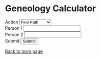 <html>
<head>
    <h1>Geneology Calculator</h1>
    <!--
    <script type="module" src="main.js"></script>
    <script type="module" src="geneology.js"></script>
    <script type="module" src="data.js"></script>
    -->
</head>
<body>
    <form>
        <div>
            <label>Action</label>
            <select name="action" id="action">
                <option id="find-path" value="find-path">Find Path</option>
                <option id="find-distance" value="find-distance">Find Distance</option>
            </select>
        </div>
        <div>
            <label for="person1name">Person 1</label>
            <input type="text" id="person1name" name="person1name" list="people">
        </div>
        <div>
            <label for="person2name">Person 2</label>
            <input type="text" id="person2name" name="person2name" list="people">
        </div>
        <div>
            <label for="button">Submit</label>
            <button type="button" id="button" onclick=doStuff()>Submit</button>
        </div>
        <datalist id="people">
                <option value="Internet Explorer"></option>
                <option value="Firefox"></option>
                <option value="Chrome"></option>
                <option value="Opera"></option>
                <option value="Safari"></option>
        </datalist>
    </form>
</body>
<script>
console.log(person1name)
function doStuff() {
    console.log(action)
    console.log(person1)
    console.log(person2)
}
</script>
</html>

[Back to main page](./index.md)